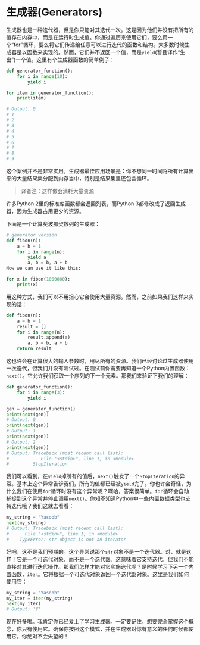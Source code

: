 # 生成器(Generators)

生成器也是一种迭代器，但是你只能对其迭代一次。这是因为他们并没有把所有的值存在内存中，而是在运行时生成值。你通过遍历来使用它们，要么用一个“for”循环，要么将它们传递给任意可以进行迭代的函数和结构。大多数时候生成器是以函数来实现的。然而，它们并不返回一个值，而是```yield```(暂且译作“生出”)一个值。这里有个生成器函数的简单例子：
```python
def generator_function():
    for i in range(10):
        yield i

for item in generator_function():
    print(item)

# Output: 0
# 1
# 2
# 3
# 4
# 5
# 6
# 7
# 8
# 9
```

这个案例并不是非常实用。生成器最佳应用场景是：你不想同一时间将所有计算出来的大量结果集分配到内存当中，特别是结果集里还包含循环。
> 译者注：这样做会消耗大量资源 

许多Python 2里的标准库函数都会返回列表，而Python 3都修改成了返回生成器，因为生成器占用更少的资源。  
 
下面是一个计算斐波那契数列的生成器：

```python
# generator version
def fibon(n):
    a = b = 1
    for i in range(n):
        yield a
        a, b = b, a + b
Now we can use it like this:

for x in fibon(1000000):
    print(x)
```

用这种方式，我们可以不用担心它会使用大量资源。然而，之前如果我们这样来实现的话：

```python
def fibon(n):
    a = b = 1
    result = []
    for i in range(n):
        result.append(a)
        a, b = b, a + b
    return result
```

这也许会在计算很大的输入参数时，用尽所有的资源。我们已经讨论过生成器使用一次迭代，但我们并没有测试过。在测试前你需要再知道一个Python内置函数：```next()```。它允许我们获取一个序列的下一个元素。那我们来验证下我们的理解：

```python
def generator_function():
    for i in range(3):
        yield i

gen = generator_function()
print(next(gen))
# Output: 0
print(next(gen))
# Output: 1
print(next(gen))
# Output: 2
print(next(gen))
# Output: Traceback (most recent call last):
#            File "<stdin>", line 1, in <module>
#         StopIteration
```

我们可以看到，在```yield```掉所有的值后，```next()```触发了一个```StopIteration```的异常。基本上这个异常告诉我们，所有的值都已经被```yield```完了。你也许会奇怪，为什么我们在使用```for```循环时没有这个异常呢？啊哈，答案很简单。```for```循环会自动捕捉到这个异常并停止调用```next()```。你知不知道Python中一些内置数据类型也支持迭代哦？我们这就去看看：

```python
my_string = "Yasoob"
next(my_string)
# Output: Traceback (most recent call last):
#      File "<stdin>", line 1, in <module>
#    TypeError: str object is not an iterator
```

好吧，这不是我们预期的。这个异常说那个```str```对象不是一个迭代器。对，就是这样！它是一个可迭代对象，而不是一个迭代器。这意味着它支持迭代，但我们不能直接对其进行迭代操作。那我们怎样才能对它实施迭代呢？是时候学习下另一个内置函数，```iter```。它将根据一个可迭代对象返回一个迭代器对象。这里是我们如何使用它：
```python
my_string = "Yasoob"
my_iter = iter(my_string)
next(my_iter)
# Output: 'Y'
```
现在好多啦。我肯定你已经爱上了学习生成器。一定要记住，想要完全掌握这个概念，你只有使用它。确保你按照这个模式，并在生成器对你有意义的任何时候都使用它。你绝对不会失望的！

